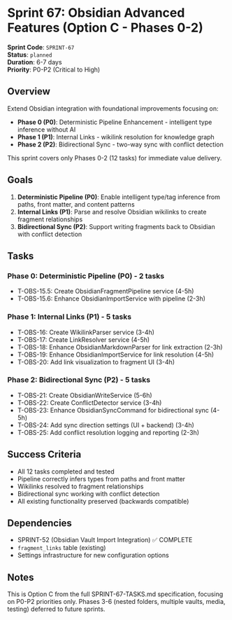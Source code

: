 # Sprint 67: Obsidian Advanced Features (Option C - Phases 0-2)

**Sprint Code**: `SPRINT-67`  
**Status**: `planned`  
**Duration**: 6-7 days  
**Priority**: P0-P2 (Critical to High)

## Overview

Extend Obsidian integration with foundational improvements focusing on:
- **Phase 0 (P0)**: Deterministic Pipeline Enhancement - intelligent type inference without AI
- **Phase 1 (P1)**: Internal Links - wikilink resolution for knowledge graph
- **Phase 2 (P2)**: Bidirectional Sync - two-way sync with conflict detection

This sprint covers only Phases 0-2 (12 tasks) for immediate value delivery.

## Goals

1. **Deterministic Pipeline (P0)**: Enable intelligent type/tag inference from paths, front matter, and content patterns
2. **Internal Links (P1)**: Parse and resolve Obsidian wikilinks to create fragment relationships
3. **Bidirectional Sync (P2)**: Support writing fragments back to Obsidian with conflict detection

## Tasks

### Phase 0: Deterministic Pipeline (P0) - 2 tasks
- T-OBS-15.5: Create ObsidianFragmentPipeline service (4-5h)
- T-OBS-15.6: Enhance ObsidianImportService with pipeline (2-3h)

### Phase 1: Internal Links (P1) - 5 tasks
- T-OBS-16: Create WikilinkParser service (3-4h)
- T-OBS-17: Create LinkResolver service (4-5h)
- T-OBS-18: Enhance ObsidianMarkdownParser for link extraction (2-3h)
- T-OBS-19: Enhance ObsidianImportService for link resolution (4-5h)
- T-OBS-20: Add link visualization to fragment UI (3-4h)

### Phase 2: Bidirectional Sync (P2) - 5 tasks
- T-OBS-21: Create ObsidianWriteService (5-6h)
- T-OBS-22: Create ConflictDetector service (3-4h)
- T-OBS-23: Enhance ObsidianSyncCommand for bidirectional sync (4-5h)
- T-OBS-24: Add sync direction settings (UI + backend) (3-4h)
- T-OBS-25: Add conflict resolution logging and reporting (2-3h)

## Success Criteria

- All 12 tasks completed and tested
- Pipeline correctly infers types from paths and front matter
- Wikilinks resolved to fragment relationships
- Bidirectional sync working with conflict detection
- All existing functionality preserved (backwards compatible)

## Dependencies

- SPRINT-52 (Obsidian Vault Import Integration) ✅ COMPLETE
- `fragment_links` table (existing)
- Settings infrastructure for new configuration options

## Notes

This is Option C from the full SPRINT-67-TASKS.md specification, focusing on P0-P2 priorities only. Phases 3-6 (nested folders, multiple vaults, media, testing) deferred to future sprints.

